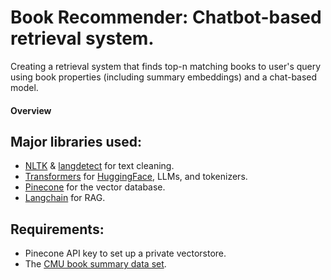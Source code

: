 # Book Recommender: Chatbot-based retrieval system.
Creating a retrieval system that finds top-n matching books to user's query using book properties (including summary embeddings) and a chat-based model.

#### Overview

## Major libraries used:
* [NLTK](https://www.nltk.org/) & [langdetect](https://github.com/shuyo/language-detection) for text cleaning.
* [Transformers](https://pypi.org/project/transformers/) for [HuggingFace](https://huggingface.co/), LLMs, and tokenizers.
* [Pinecone](https://www.pinecone.io/product/) for the vector database.
* [Langchain](https://python.langchain.com/docs/introduction/) for RAG.

## Requirements: 
* Pinecone API key to set up a private vectorstore.
* The [CMU book summary data set](https://www.kaggle.com/datasets/ymaricar/cmu-book-summary-dataset).
